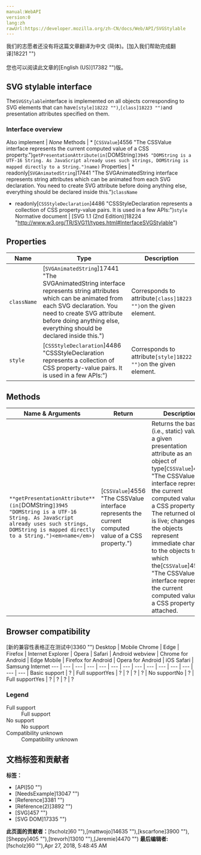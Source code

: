 ```yaml
---
manual:WebAPI
version:0
lang:zh
rawUrl:https://developer.mozilla.org/zh-CN/docs/Web/API/SVGStylable
---
```




<bdi>我们的志愿者还没有将这篇文章翻译为<bdi>中文 (简体)</bdi>。[加入我们帮助完成翻译]18221 "")<br></br>您也可以阅读此文章的[English (US)]17382 "")版。</bdi>





## SVG stylable interface<a name="SVG_stylable_interface"></a>


The`SVGStylable`interface is implemented on all objects corresponding to SVG elements that can have`[style]18222 "")`,`[class]18223 "")`and presentation attributes specified on them.


### Interface overview<a name="Interface_overview"></a>
Also implement | <em>None</em> 
Methods | * [`CSSValue`]4556 "The CSSValue interface represents the current computed value of a CSS property.")`getPresentationAttribute(in[`DOMString`]3945 "DOMString is a UTF-16 String. As JavaScript already uses such strings, DOMString is mapped directly to a String.")name)` 
Properties | * readonly[`SVGAnimatedString`]17441 "The SVGAnimatedString interface represents string attributes which can be animated from each SVG declaration. You need to create SVG attribute before doing anything else, everything should be declared inside this.")`className`
* readonly[`CSSStyleDeclaration`]4486 "CSSStyleDeclaration represents a collection of CSS property-value pairs. It is used in a few APIs:")`style` 
Normative document | [SVG 1.1 (2nd Edition)]18224 "http://www.w3.org/TR/SVG11/types.html#InterfaceSVGStylable") 


## Properties<a name="Properties"></a>
Name | Type | Description 
 ---  |  ---  |  ---  | 
`className` | [`SVGAnimatedString`]17441 "The SVGAnimatedString interface represents string attributes which can be animated from each SVG declaration. You need to create SVG attribute before doing anything else, everything should be declared inside this.") | Corresponds to attribute`[class]18223 "")`on the given element. 
`style` | [`CSSStyleDeclaration`]4486 "CSSStyleDeclaration represents a collection of CSS property-value pairs. It is used in a few APIs:") | Corresponds to attribute`[style]18222 "")`on the given element. 


## Methods<a name="Methods"></a>
Name &amp; Arguments | Return | Description 
 ---  |  ---  |  ---  | 
`**getPresentationAttribute**(in[`DOMString`]3945 "DOMString is a UTF-16 String. As JavaScript already uses such strings, DOMString is mapped directly to a String.")<em>name</em>)` | [`CSSValue`]4556 "The CSSValue interface represents the current computed value of a CSS property.") | Returns the base (i.e., static) value of a given presentation attribute as an object of type[`CSSValue`]4556 "The CSSValue interface represents the current computed value of a CSS property."). The returned object is live; changes to the objects represent immediate changes to the objects to which the[`CSSValue`]4556 "The CSSValue interface represents the current computed value of a CSS property.")is attached. 


## Browser compatibility<a name="Browser_compatibility"></a>
[新的兼容性表格正在测试中<i></i>]3360 "")
<abbr>Desktop<i></i></abbr> | <abbr>Mobile<i></i></abbr> 
<abbr>Chrome<i></i></abbr> | <abbr>Edge<i></i></abbr> | <abbr>Firefox<i></i></abbr> | <abbr>Internet Explorer<i></i></abbr> | <abbr>Opera<i></i></abbr> | <abbr>Safari<i></i></abbr> | <abbr>Android webview<i></i></abbr> | <abbr>Chrome for Android<i></i></abbr> | <abbr>Edge Mobile<i></i></abbr> | <abbr>Firefox for Android<i></i></abbr> | <abbr>Opera for Android<i></i></abbr> | <abbr>iOS Safari<i></i></abbr> | <abbr>Samsung Internet<i></i></abbr> 
 ---  |  ---  |  ---  |  ---  |  ---  |  ---  |  ---  |  ---  |  ---  |  ---  |  ---  |  ---  |  ---  |  ---  | 
Basic support | <abbr>?</abbr> | <abbr>Full support</abbr>Yes | <abbr>?</abbr> | <abbr>?</abbr> | <abbr>?</abbr> | <abbr>?</abbr> | <abbr>No support</abbr>No | <abbr>?</abbr> | <abbr>Full support</abbr>Yes | <abbr>?</abbr> | <abbr>?</abbr> | <abbr>?</abbr> | <abbr>?</abbr> 


### Legend<a name="Legend"></a>
<dl><dt id=''><abbr>Full support</abbr></dt><dd>Full support</dd><dt id=''><abbr>No support</abbr></dt><dd>No support</dd><dt id=''><abbr>Compatibility unknown</abbr></dt><dd>Compatibility unknown</dd></dl>



## 文档标签和贡献者
**标签：**
* [API]50 "")
* [NeedsExample]13047 "")
* [Reference]3381 "")
* [Référence(2)]3892 "")
* [SVG]457 "")
* [SVG DOM]17335 "")

**此页面的贡献者：**[fscholz]60 ""),[mattwojo]14635 ""),[kscarfone]3900 ""),[Sheppy]405 ""),[trevorh]13010 ""),[Jeremie]4470 "")
**最后编辑者:**[fscholz]60 ""),<time>Apr 27, 2018, 5:48:45 AM</time>



